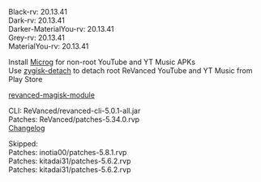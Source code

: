 Black-rv: 20.13.41  
Dark-rv: 20.13.41  
Darker-MaterialYou-rv: 20.13.41  
Grey-rv: 20.13.41  
MaterialYou-rv: 20.13.41  

Install [Microg](https://github.com/ReVanced/GmsCore/releases) for non-root YouTube and YT Music APKs  
Use [zygisk-detach](https://github.com/j-hc/zygisk-detach) to detach root ReVanced YouTube and YT Music from Play Store  

[revanced-magisk-module](https://github.com/j-hc/revanced-magisk-module)
  
CLI: ReVanced/revanced-cli-5.0.1-all.jar  
Patches: ReVanced/patches-5.34.0.rvp  
[Changelog](https://github.com/ReVanced/revanced-patches/releases/tag/v5.34.0)  

Skipped:  
Patches: inotia00/patches-5.8.1.rvp  
Patches: kitadai31/patches-5.6.2.rvp  
Patches: kitadai31/patches-5.6.2.rvp                              
